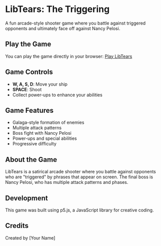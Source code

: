 # LibTears: The Triggering

A fun arcade-style shooter game where you battle against triggered opponents and ultimately face off against Nancy Pelosi.

## Play the Game

You can play the game directly in your browser: [Play LibTears](https://yourusername.github.io/libtears-game/)

## Game Controls

- **W, A, S, D**: Move your ship
- **SPACE**: Shoot
- Collect power-ups to enhance your abilities

## Game Features

- Galaga-style formation of enemies
- Multiple attack patterns
- Boss fight with Nancy Pelosi
- Power-ups and special abilities
- Progressive difficulty

## About the Game

LibTears is a satirical arcade shooter where you battle against opponents who are "triggered" by phrases that appear on screen. The final boss is Nancy Pelosi, who has multiple attack patterns and phases.

## Development

This game was built using p5.js, a JavaScript library for creative coding.

## Credits

Created by [Your Name] 